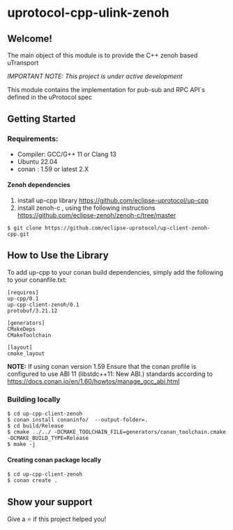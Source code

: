 # uprotocol-cpp-ulink-zenoh

## Welcome!

The main object of this module is to provide the C++ zenoh based uTransport

*_IMPORTANT NOTE:_ This project is under active development*

This module contains the implementation for pub-sub and RPC API`s defined in the uProtocol spec

## Getting Started
### Requirements:
- Compiler: GCC/G++ 11 or Clang 13
- Ubuntu 22.04
- conan : 1.59 or latest 2.X

#### Zenoh dependencies

1. install up-cpp library https://github.com/eclipse-uprotocol/up-cpp
2. install zenoh-c , using the following instructions https://github.com/eclipse-zenoh/zenoh-c/tree/master

```
$ git clone https://github.com/eclipse-uprotocol/up-client-zenoh-cpp.git
```
## How to Use the Library
To add up-cpp to your conan build dependencies, simply add the following to your conanfile.txt:
```
[requires]
up-cpp/0.1
up-cpp-client-zenoh/0.1
protobuf/3.21.12

[generators]
CMakeDeps
CMakeToolchain

[layout]
cmake_layout

```
**NOTE:** If using conan version 1.59 Ensure that the conan profile is configured to use ABI 11 (libstdc++11: New ABI.) standards according to https://docs.conan.io/en/1.60/howtos/manage_gcc_abi.html

### Building locally 
```
$ cd up-cpp-client-zenoh
$ conan install conaninfo/  --output-folder=.
$ cd build/Release
$ cmake ../../ -DCMAKE_TOOLCHAIN_FILE=generators/conan_toolchain.cmake -DCMAKE_BUILD_TYPE=Release
$ make -j 
```

#### Creating conan package locally 

```
$ cd up-cpp-client-zenoh
$ conan create . 
```

## Show your support

Give a ⭐️ if this project helped you!
